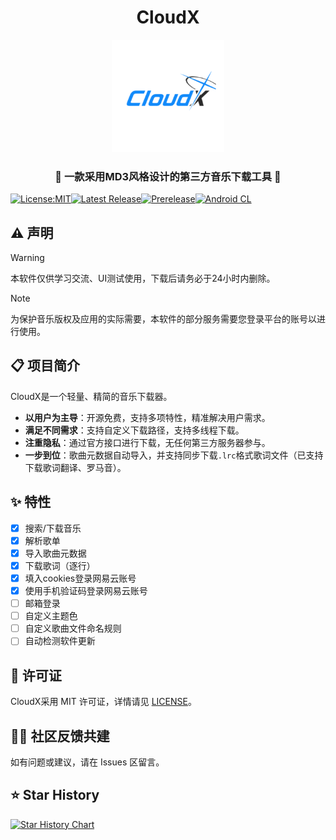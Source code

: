<div style="text-align: center;">
    <h1> CloudX </h1>
</div>

<div align="center">

<p>
  <img src="app/src/main/ic_launcher-playstore.png" width="180" alt="CloudX logo" />
</p>

<h3>🎵 一款采用MD3风格设计的第三方音乐下载工具 🎵</h3>

</div>

[![License:MIT](https://img.shields.io/badge/License-MIT-blue.svg)](https://github.com/Guang233/CloudX/blob/master/LICENSE)[![Latest Release](https://img.shields.io/github/v/release/Guang233/CloudX?label=稳定版)](https://github.com/Guang233/CloudX/releases/latest)[![Prerelease](https://img.shields.io/github/v/release/Guang233/CloudX?include_prereleases&label=测试版)](https://github.com/Guang233/CloudX/releases)[![Android CL](https://github.com/Guang233/CloudX/actions/workflows/android.yml/badge.svg)](https://github.com/Guang233/CloudX/actions/workflows/android.yml)

## ⚠️ 声明
> [!WARNING]
> 本软件仅供学习交流、UI测试使用，下载后请务必于24小时内删除。

> [!NOTE]
> 为保护音乐版权及应用的实际需要，本软件的部分服务需要您登录平台的账号以进行使用。

## 📋 项目简介
CloudX是一个轻量、精简的音乐下载器。
- **以用户为主导**：开源免费，支持多项特性，精准解决用户需求。
- **满足不同需求**：支持自定义下载路径，支持多线程下载。
- **注重隐私**：通过官方接口进行下载，无任何第三方服务器参与。
- **一步到位**：歌曲元数据自动导入，并支持同步下载`.lrc`格式歌词文件（已支持下载歌词翻译、罗马音）。

## ✨ 特性
- [x] 搜索/下载音乐
- [x] 解析歌单
- [x] 导入歌曲元数据
- [x] 下载歌词（逐行）
- [x] 填入cookies登录网易云账号
- [x] 使用手机验证码登录网易云账号
- [ ] 邮箱登录
- [ ] 自定义主题色
- [ ] 自定义歌曲文件命名规则
- [ ] 自动检测软件更新

## 📄 许可证

CloudX采用 MIT 许可证，详情请见 [LICENSE](./LICENSE)。

## 🧑‍💻 社区反馈共建

如有问题或建议，请在 Issues 区留言。

## ⭐ Star History

[![Star History Chart](https://api.star-history.com/svg?repos=Guang233/CloudX&type=Date)](https://www.star-history.com/#Guang233/CloudX&Date)
